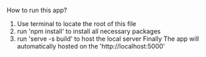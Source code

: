 How to run this app?
1. Use terminal to locate the root of this file
2. run 'npm install' to install all necessary packages 
3. run 'serve -s build' to host the local server
Finally The app will automatically hosted on the 'http://localhost:5000'